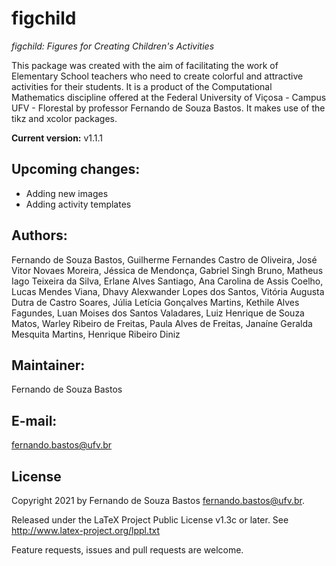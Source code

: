 # figchild
_figchild: Figures for Creating Children's Activities_

This package was created with the aim of facilitating the work of Elementary School teachers who need to create colorful and attractive activities for their students. It is a product of the Computational Mathematics discipline offered at the Federal University of Viçosa - Campus UFV - Florestal by professor Fernando de Souza Bastos. It makes use of the tikz and xcolor packages.

**Current version:** v1.1.1

## Upcoming changes:

- Adding new images
- Adding activity templates

## Authors: 

Fernando de Souza Bastos, Guilherme Fernandes Castro de Oliveira, José Vitor Novaes Moreira, Jéssica de Mendonça, Gabriel Singh Bruno, Matheus Iago Teixeira da Silva, Erlane Alves Santiago, Ana Carolina de Assis Coelho, Lucas Mendes Viana, Dhavy Alexwander Lopes dos Santos, Vitória Augusta Dutra de Castro Soares, Júlia Letícia Gonçalves Martins, Kethile Alves Fagundes, Luan Moises dos Santos Valadares, Luiz Henrique de Souza Matos, Warley Ribeiro de Freitas, Paula Alves de Freitas, Janaíne Geralda Mesquita Martins, Henrique Ribeiro Diniz

## Maintainer: 

Fernando de Souza Bastos

## E-mail: 

fernando.bastos@ufv.br

## License

Copyright 2021 by Fernando de Souza Bastos <fernando.bastos@ufv.br>.

Released under the LaTeX Project Public License v1.3c or later. See http://www.latex-project.org/lppl.txt 


Feature requests, issues and pull requests are welcome.
